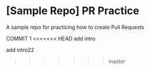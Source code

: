 # [Sample Repo] PR Practice
A sample repo for practicing how to create Pull Requests

COMMIT 1
<<<<<<< HEAD
add intro




add intro22
>>>>>>> master
